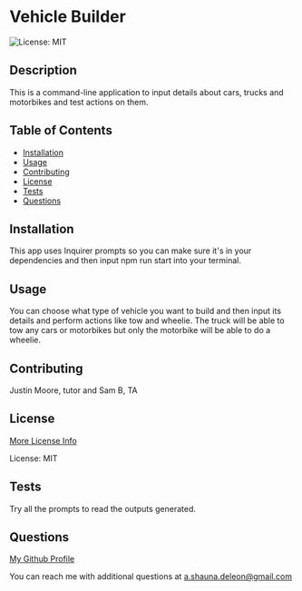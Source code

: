 
# Vehicle Builder
 ![License: MIT](https://img.shields.io/badge/License-MIT-yellow.svg)

## Description

 This is a command-line application to input details about cars, trucks and motorbikes and test actions on them.

## Table of Contents 

- [Installation](#installation)
- [Usage](#usage)
- [Contributing](#contributing)
- [License](#license)
- [Tests](#tests)
- [Questions](#questions)

## Installation

 This app uses Inquirer prompts so you can make sure it's in your dependencies and then input npm run start into your terminal.

## Usage

 You can choose what type of vehicle you want to build and then input its details and perform actions like tow and wheelie. The truck will be able to tow any cars or motorbikes but only the motorbike will be able to do a wheelie.

## Contributing

 Justin Moore, tutor and Sam B, TA

## License

 [More License Info](https://opensource.org/licenses/MIT)

 License: MIT

## Tests

 Try all the prompts to read the outputs generated.

## Questions

[My Github Profile](https://github.com/pojoto4)

You can reach me with additional questions at a.shauna.deleon@gmail.com

